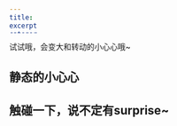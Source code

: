 ```yaml
---
title: 碰一下，会怦然心动哦
excerpt_separator: "<!--more-->"
categories: _ SVG笔记
---
```

试试哦，会变大和转动的小心心哦~
<!--more-->
## 静态的小心心
<style>
<svg t="1610470945326" class="icon" viewBox="0 0 1170 1024" version="1.1" xmlns="http://www.w3.org/2000/svg" p-id="772" width="50" height="50"><path d="M584.693457 90.44416a351.537677 351.537677 0 0 1 482.011301 10.58026 344.224133 344.224133 0 0 1 0 490.397498l-403.805138 399.807067a109.654402 109.654402 0 0 1-156.412326 0l-403.805137-400.148366a344.224133 344.224133 0 0 1 0-490.007442 351.537677 351.537677 0 0 1 482.0113-10.629017z" fill="#d81e06" p-id="773"></path></svg>
</style>


##  触碰一下，说不定有surprise~
 <style>
 	div {
    width: 50px;
    height: 50px;
    -webkit-transition: width 2s, height 2s, -webkit-transform 2s;
    transition: width 2s, height 2s, transform 2s;
}

div:hover {
    width: 100px;
    height: 100px;
    -webkit-transform: rotate(180deg); 
    transform: rotate(180deg);
}
<svg t="1610470945326" class="icon" viewBox="0 0 1170 1024" version="1.1" xmlns="http://www.w3.org/2000/svg" p-id="772" width="100" height="100"><path d="M584.693457 90.44416a351.537677 351.537677 0 0 1 482.011301 10.58026 344.224133 344.224133 0 0 1 0 490.397498l-403.805138 399.807067a109.654402 109.654402 0 0 1-156.412326 0l-403.805137-400.148366a344.224133 344.224133 0 0 1 0-490.007442 351.537677 351.537677 0 0 1 482.0113-10.629017z" fill="#d81e06" p-id="773"></path></svg>
</style>